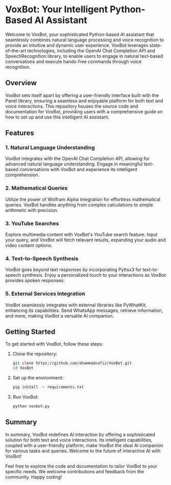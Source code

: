 # VoxBot: Your Intelligent Python-Based AI Assistant

Welcome to VoxBot, your sophisticated Python-based AI assistant that seamlessly combines natural language processing and voice recognition to provide an intuitive and dynamic user experience. VoxBot leverages state-of-the-art technologies, including the OpenAI Chat Completion API and SpeechRecognition library, to enable users to engage in natural text-based conversations and execute hands-free commands through voice recognition.

## Overview

VoxBot sets itself apart by offering a user-friendly interface built with the Panel library, ensuring a seamless and enjoyable platform for both text and voice interactions. This repository houses the source code and documentation for VoxBot, providing users with a comprehensive guide on how to set up and use this intelligent AI assistant.

## Features

### 1. **Natural Language Understanding**
   VoxBot integrates with the OpenAI Chat Completion API, allowing for advanced natural language understanding. Engage in meaningful text-based conversations with VoxBot and experience its intelligent comprehension.

### 2. **Mathematical Queries**
   Utilize the power of Wolfram Alpha integration for effortless mathematical queries. VoxBot handles anything from complex calculations to simple arithmetic with precision.

### 3. **YouTube Searches**
   Explore multimedia content with VoxBot's YouTube search feature. Input your query, and VoxBot will fetch relevant results, expanding your audio and video content options.

### 4. **Text-to-Speech Synthesis**
   VoxBot goes beyond text responses by incorporating Pyttsx3 for text-to-speech synthesis. Enjoy a personalized touch to your interactions as VoxBot provides spoken responses.

### 5. **External Services Integration**
   VoxBot seamlessly integrates with external libraries like PyWhatKit, enhancing its capabilities. Send WhatsApp messages, retrieve information, and more, making VoxBot a versatile AI companion.

## Getting Started

To get started with VoxBot, follow these steps:

1. Clone the repository:
   ```bash
   git clone https://github.com/ahammadnafiz/VoxBot.git
   cd VoxBot
   ```

2. Set up the environment:
   ```bash
   pip install -r requirements.txt
   ```

3. Run VoxBot:
   ```bash
   python voxbot.py
   ```

## Summary

In summary, VoxBot redefines AI interaction by offering a sophisticated solution for both text and voice interactions. Its intelligent capabilities, coupled with a user-friendly platform, make VoxBot the ideal AI companion for various tasks and queries. Welcome to the future of interactive AI with VoxBot!

Feel free to explore the code and documentation to tailor VoxBot to your specific needs. We welcome contributions and feedback from the community. Happy coding!
